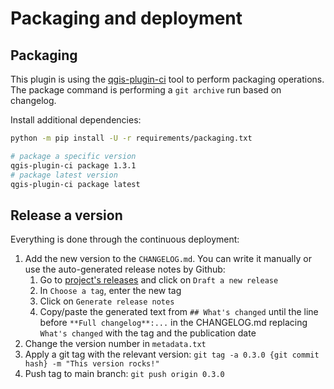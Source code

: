 # Packaging and deployment

## Packaging

This plugin is using the [qgis-plugin-ci](https://github.com/opengisch/qgis-plugin-ci/) tool to perform packaging operations.  
The package command is performing a `git archive` run based on changelog.

Install additional dependencies:

```sh
python -m pip install -U -r requirements/packaging.txt
```

```sh
# package a specific version
qgis-plugin-ci package 1.3.1
# package latest version
qgis-plugin-ci package latest
```

## Release a version

Everything is done through the continuous deployment:

1. Add the new version to the `CHANGELOG.md`. You can write it manually or use the auto-generated release notes by Github:
    1. Go to [project's releases](https://github.com/geotribu/qtribu/releases) and click on `Draft a new release`
    1. In `Choose a tag`, enter the new tag
    1. Click on `Generate release notes`
    1. Copy/paste the generated text from `## What's changed` until the line before `**Full changelog**:...` in the CHANGELOG.md replacing `What's changed` with the tag and the publication date
1. Change the version number in `metadata.txt`
1. Apply a git tag with the relevant version: `git tag -a 0.3.0 {git commit hash} -m "This version rocks!"`
1. Push tag to main branch: `git push origin 0.3.0`
